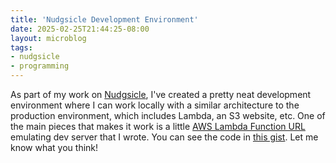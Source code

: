 ```yaml
---
title: 'Nudgsicle Development Environment'
date: 2025-02-25T21:44:25-08:00
layout: microblog
tags:
- nudgsicle
- programming
---
```


As part of my work on [Nudgsicle](https://nudgsicle.com/), I've created a pretty neat development environment where I can work locally with a similar architecture to the production environment, which includes Lambda, an S3 website, etc. One of the main pieces that makes it work is a little [AWS Lambda Function URL](https://docs.aws.amazon.com/lambda/latest/dg/urls-configuration.html) emulating dev server that I wrote. You can see the code in [this gist](https://gist.github.com/xonev/0aa0078f9e5d19ac63c8fd0adb8b4a4b). Let me know what you think!
